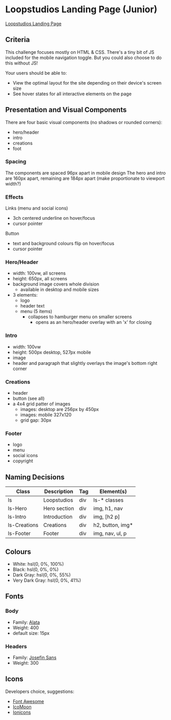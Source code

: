 # Loopstudios Landing Page (Junior)

[Loopstudios Landing Page](https://www.frontendmentor.io/challenges/loopstudios-landing-page-N88J5Onjw)

## Criteria

This challenge focuses mostly on HTML & CSS. There's a tiny bit of JS included
for the mobile navigation toggle. But you could also choose to do this without
JS!

Your users should be able to:

- View the optimal layout for the site depending on their device's screen size
- See hover states for all interactive elements on the page

## Presentation and Visual Components

There are four basic visual components (no shadows or rounded corners):

- hero/header
- intro
- creations
- foot

### Spacing

The components are spaced 96px apart in mobile design The hero and intro are
160px apart, remaining are 184px apart (make proportionate to viewport width?)

### Effects

Links (menu and social icons)

- 3ch centered underline on hover/focus
- cursor pointer

Button

- text and background colours flip on hover/focus
- cursor pointer

### Hero/Header

- width: 100vw, all screens
- height: 650px, all screens
- background image covers whole division
  - available in desktop and mobile sizes
- 3 elements:
  - logo
  - header text
  - menu (5 items)
    - collapses to hamburger menu on smaller screens
      - opens as an hero/header overlay with an 'x' for closing

### Intro

- width: 100vw
- height: 500px desktop, 527px mobile
- image
- header and paragraph that slightly overlays the image's bottom right corner

### Creations

- header
- button (see all)
- a 4x4 grid patter of images
  - images: desktop are 256px by 450px
  - images: mobile 327x120
  - grid gap: 30px

### Footer

- logo
- menu
- social icons
- copyright

## Naming Decisions

| Class        | Description  | Tag | Element(s)        |
| ------------ | ------------ | --- | ----------------- |
| ls           | Loopstudios  | div | ls-\* classes     |
| ls-Hero      | Hero section | div | img, h1, nav      |
| ls-Intro     | Introduction | div | img, [h2 p]       |
| ls-Creations | Creations    | div | h2, button, img\* |
| ls-Footer    | Footer       | div | img, nav, ul, p   |

## Colours

- White: hsl(0, 0%, 100%)
- Black: hsl(0, 0%, 0%)
- Dark Gray: hsl(0, 0%, 55%)
- Very Dark Gray: hsl(0, 0%, 41%)

## Fonts

### Body

- Family: [Alata](https://fonts.google.com/specimen/Alata)
- Weight: 400
- default size: 15px

### Headers

- Family: [Josefin Sans](https://fonts.google.com/specimen/Josefin+Sans)
- Weight: 300

## Icons

Developers choice, suggestions:

- [Font Awesome](https://fontawesome.com)
- [IcoMoon](https://icomoon.io)
- [Ionicons](https://ionicons.com)
